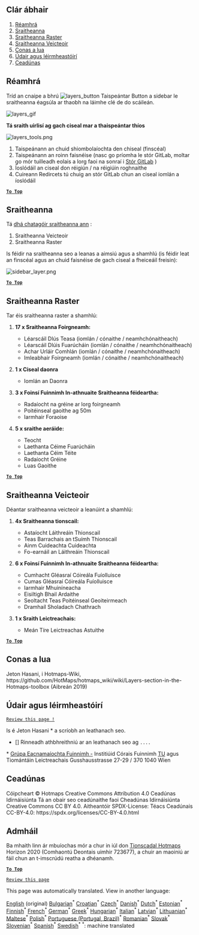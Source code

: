 <h2> Clár ábhair </h2><ol><li> <a href="#Introduction">Réamhrá</a> </li><li> <a href="#Layers">Sraitheanna</a> </li><li> <a href="#Raster-Layers">Sraitheanna Raster</a> </li><li> <a href="#Vector-Layers">Sraitheanna Veicteoir</a> </li><li> <a href="#How-to-cite">Conas a lua</a> </li><li> <a href="#Authors-and-reviewers">Údair agus léirmheastóirí</a> </li><li> <a href="#License">Ceadúnas</a> </li></ol><h2> Réamhrá </h2><p> Tríd an cnaipe a bhrú <img alt="layers_button" src="https://github.com/HotMaps/hotmaps_wiki/blob/master/Images/general_tool_functionalities_and_structure/layers_button.PNG"/> Taispeántar Button a sidebar le sraitheanna éagsúla ar thaobh na láimhe clé de do scáileán. </p><p><img alt="layers_gif" src="https://github.com/HotMaps/hotmaps_wiki/blob/master/Images/general_tool_functionalities_and_structure/layers.gif"/></p><p> <strong>Tá sraith uirlisí ag gach ciseal mar a thaispeántar thíos</strong> </p><p><img alt="layers_tools.png" src="https://github.com/HotMaps/hotmaps_wiki/blob/master/Images/general_tool_functionalities_and_structure/layers_tools.png"/></p><ol><li> Taispeánann an chuid shiombolaíochta den chiseal (finscéal) </li><li> Taispeánann an roinn faisnéise (nasc go príomha le stór GitLab, moltar go mór tuilleadh eolais a lorg faoi na sonraí i <a href="https://gitlab.com/hotmaps">Stór GitLab</a> ) </li><li> Íoslódáil an ciseal don réigiún / na réigiúin roghnaithe </li><li> Cuireann Redircets tú chuig an stór GitLab chun an ciseal iomlán a íoslódáil </li></ol><p><ins> <code><strong><a href="#table-of-contents">To Top</a></strong></code> </ins> </p><h2> Sraitheanna </h2><p> Tá <a href="https://www.gislounge.com/geodatabases-explored-vector-and-raster-data">dhá chatagóir sraitheanna ann</a> : </p><ol><li> Sraitheanna Veicteoir </li><li> Sraitheanna Raster </li></ol><p> Is féidir na sraitheanna seo a leanas a aimsiú agus a shamhlú (is féidir leat an finscéal agus an chuid faisnéise de gach ciseal a fheiceáil freisin): </p><p><img alt="sidebar_layer.png" src="https://github.com/HotMaps/hotmaps_wiki/blob/master/Images/general_tool_functionalities_and_structure/all_layers.png"/></p><p><ins> <code><strong><a href="#table-of-contents">To Top</a></strong></code> </ins> </p><h2> Sraitheanna Raster </h2><p> Tar éis sraitheanna raster a shamhlú: </p><ol><li><p> <strong>17 x Sraitheanna Foirgneamh:</strong> </p><ul><li> Léarscáil Dlús Teasa (iomlán / cónaithe / neamhchónaitheach) </li><li> Léarscáil Dlúis Fuarúcháin (iomlán / cónaithe / neamhchónaitheach) </li><li> Achar Urláir Comhlán (iomlán / cónaithe / neamhchónaitheach) </li><li> Imleabhair Foirgneamh (iomlán / cónaithe / neamhchónaitheach) </li></ul></li><li><p> <strong>1 x Ciseal daonra</strong> </p><ul><li> Iomlán an Daonra </li></ul></li><li><p> <strong>3 x Foinsí Fuinnimh In-athnuaite Sraitheanna féideartha:</strong> </p><ul><li> Radaíocht na gréine ar lorg foirgneamh </li><li> Poitéinseal gaoithe ag 50m </li><li> Iarmhair Foraoise </li></ul></li><li><p> <strong>5 x sraithe aeráide:</strong> </p><ul><li> Teocht </li><li> Laethanta Céime Fuarúcháin </li><li> Laethanta Céim Téite </li><li> Radaíocht Gréine </li><li> Luas Gaoithe </li></ul></li></ol><p><ins> <code><strong><a href="#table-of-contents">To Top</a></strong></code> </ins> </p><h2> Sraitheanna Veicteoir </h2><p> Déantar sraitheanna veicteoir a leanúint a shamhlú: </p><ol><li><p> <strong>4x Sraitheanna tionscail:</strong> </p><ul><li> Astaíocht Láithreáin Thionscail </li><li> Teas Barrachais an tSuímh Thionscail </li><li> Ainm Cuideachta Cuideachta </li><li> Fo-earnáil an Láithreáin Thionscail </li></ul></li><li><p> <strong>6 x Foinsí Fuinnimh In-athnuaite Sraitheanna féideartha:</strong> </p><ul><li> Cumhacht Gléasraí Cóireála Fuíolluisce </li><li> Cumas Gléasraí Cóireála Fuíolluisce </li><li> Iarmhair Mhuiníneacha </li><li> Eisiltigh Bhail Ardaithe </li><li> Seoltacht Teas Poitéinseal Geoiteirmeach </li><li> Dramhaíl Sholadach Chathrach </li></ul></li><li><p> <strong>1 x Sraith Leictreachais:</strong> </p><ul><li> Meán Tíre Leictreachas Astuithe </li></ul></li></ol><p><ins> <code><strong><a href="#table-of-contents">To Top</a></strong></code> </ins> </p><h2> Conas a lua </h2><p> Jeton Hasani, i Hotmaps-Wiki, https://github.com/HotMaps/hotmaps_wiki/wiki/Layers-section-in-the-Hotmaps-toolbox (Aibreán 2019) </p><h2> Údair agus léirmheastóirí </h2><p> <code><a href="https://github.com/HotMaps/hotmaps_wiki/wiki/Layer-Section/_edit">Review this page !</a></code> </p> <p> Is é Jeton Hasani * a scríobh an leathanach seo. </p><ul><li> [] Rinneadh athbhreithniú ar an leathanach seo ag <code>....</code> </li></ul><p> * <a href="https://eeg.tuwien.ac.at/">Grúpa Eacnamaíochta Fuinnimh -</a> Institiúid Córais Fuinnimh <a href="https://eeg.tuwien.ac.at/">TU</a> agus Tiomántáin Leictreachais Gusshausstrasse 27-29 / 370 1040 Wien </p><h2> Ceadúnas </h2><p> Cóipcheart © Hotmaps Creative Commons Attribution 4.0 Ceadúnas Idirnáisiúnta Tá an obair seo ceadúnaithe faoi Cheadúnas Idirnáisiúnta Creative Commons CC BY 4.0. Aitheantóir SPDX-License: Téacs Ceadúnais CC-BY-4.0: https://spdx.org/licenses/CC-BY-4.0.html </p><h2> Admháil </h2><p> Ba mhaith linn ár mbuíochas mór a chur in iúl don <a href="https://www.hotmaps-project.eu">Tionscadal Hotmaps</a> Horizon 2020 (Comhaontú Deontais uimhir 723677), a chuir an maoiniú ar fáil chun an t-imscrúdú reatha a dhéanamh. </p><p><ins> <code><strong><a href="#table-of-contents">To Top</a></strong></code> </ins> </p><p> <code><a href="https://github.com/HotMaps/hotmaps_wiki/wiki/Layer-Section/_edit">Review this page</a></code> </p>

This page was automatically translated. View in another language:

[English](en-Layers-section-in-the-Hotmaps-toolbox) (original) [Bulgarian](bg-Layers-section-in-the-Hotmaps-toolbox)<sup>\*</sup> [Croatian](hr-Layers-section-in-the-Hotmaps-toolbox)<sup>\*</sup> [Czech](cs-Layers-section-in-the-Hotmaps-toolbox)<sup>\*</sup> [Danish](da-Layers-section-in-the-Hotmaps-toolbox)<sup>\*</sup> [Dutch](nl-Layers-section-in-the-Hotmaps-toolbox)<sup>\*</sup> [Estonian](et-Layers-section-in-the-Hotmaps-toolbox)<sup>\*</sup> [Finnish](fi-Layers-section-in-the-Hotmaps-toolbox)<sup>\*</sup> [French](fr-Layers-section-in-the-Hotmaps-toolbox)<sup>\*</sup> [German](de-Layers-section-in-the-Hotmaps-toolbox)<sup>\*</sup> [Greek](el-Layers-section-in-the-Hotmaps-toolbox)<sup>\*</sup> [Hungarian](hu-Layers-section-in-the-Hotmaps-toolbox)<sup>\*</sup>  [Italian](it-Layers-section-in-the-Hotmaps-toolbox)<sup>\*</sup> [Latvian](lv-Layers-section-in-the-Hotmaps-toolbox)<sup>\*</sup> [Lithuanian](lt-Layers-section-in-the-Hotmaps-toolbox)<sup>\*</sup> [Maltese](mt-Layers-section-in-the-Hotmaps-toolbox)<sup>\*</sup> [Polish](pl-Layers-section-in-the-Hotmaps-toolbox)<sup>\*</sup> [Portuguese (Portugal, Brazil)](pt-Layers-section-in-the-Hotmaps-toolbox)<sup>\*</sup> [Romanian](ro-Layers-section-in-the-Hotmaps-toolbox)<sup>\*</sup> [Slovak](sk-Layers-section-in-the-Hotmaps-toolbox)<sup>\*</sup> [Slovenian](sl-Layers-section-in-the-Hotmaps-toolbox)<sup>\*</sup> [Spanish](es-Layers-section-in-the-Hotmaps-toolbox)<sup>\*</sup> [Swedish](sv-Layers-section-in-the-Hotmaps-toolbox)<sup>\*</sup>
<sup>\*</sup>: machine translated
